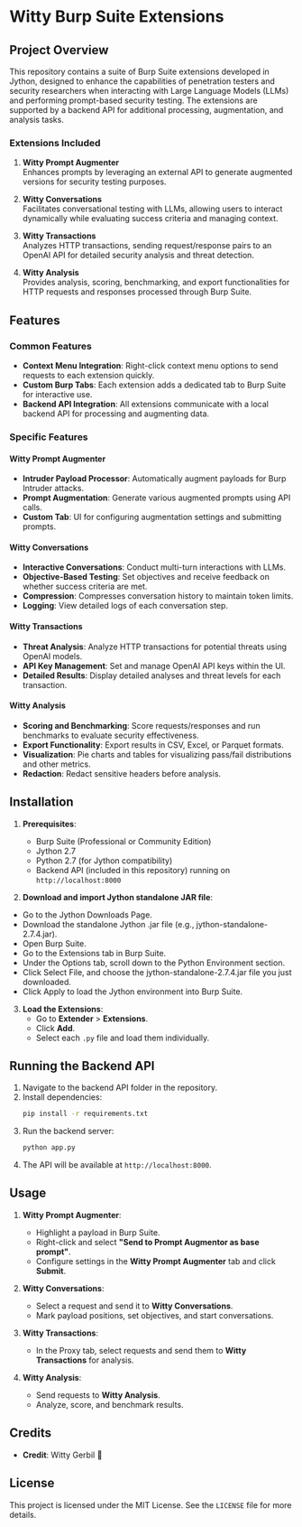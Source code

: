 # Witty Burp Suite Extensions

## Project Overview

This repository contains a suite of Burp Suite extensions developed in Jython, designed to enhance the capabilities of penetration testers and security researchers when interacting with Large Language Models (LLMs) and performing prompt-based security testing. The extensions are supported by a backend API for additional processing, augmentation, and analysis tasks.

### Extensions Included

1. **Witty Prompt Augmenter**  
   Enhances prompts by leveraging an external API to generate augmented versions for security testing purposes.

2. **Witty Conversations**  
   Facilitates conversational testing with LLMs, allowing users to interact dynamically while evaluating success criteria and managing context.

3. **Witty Transactions**  
   Analyzes HTTP transactions, sending request/response pairs to an OpenAI API for detailed security analysis and threat detection.

4. **Witty Analysis**  
   Provides analysis, scoring, benchmarking, and export functionalities for HTTP requests and responses processed through Burp Suite.

## Features

### Common Features
- **Context Menu Integration**: Right-click context menu options to send requests to each extension quickly.
- **Custom Burp Tabs**: Each extension adds a dedicated tab to Burp Suite for interactive use.
- **Backend API Integration**: All extensions communicate with a local backend API for processing and augmenting data.

### Specific Features

#### Witty Prompt Augmenter
- **Intruder Payload Processor**: Automatically augment payloads for Burp Intruder attacks.
- **Prompt Augmentation**: Generate various augmented prompts using API calls.
- **Custom Tab**: UI for configuring augmentation settings and submitting prompts.

#### Witty Conversations
- **Interactive Conversations**: Conduct multi-turn interactions with LLMs.
- **Objective-Based Testing**: Set objectives and receive feedback on whether success criteria are met.
- **Compression**: Compresses conversation history to maintain token limits.
- **Logging**: View detailed logs of each conversation step.

#### Witty Transactions
- **Threat Analysis**: Analyze HTTP transactions for potential threats using OpenAI models.
- **API Key Management**: Set and manage OpenAI API keys within the UI.
- **Detailed Results**: Display detailed analyses and threat levels for each transaction.

#### Witty Analysis
- **Scoring and Benchmarking**: Score requests/responses and run benchmarks to evaluate security effectiveness.
- **Export Functionality**: Export results in CSV, Excel, or Parquet formats.
- **Visualization**: Pie charts and tables for visualizing pass/fail distributions and other metrics.
- **Redaction**: Redact sensitive headers before analysis.

## Installation

1. **Prerequisites**:
   - Burp Suite (Professional or Community Edition)
   - Jython 2.7
   - Python 2.7 (for Jython compatibility)
   - Backend API (included in this repository) running on `http://localhost:8000`

2. **Download and import Jython standalone JAR file**:
- Go to the Jython Downloads Page.
- Download the standalone Jython .jar file (e.g., jython-standalone-2.7.4.jar).
- Open Burp Suite.
- Go to the Extensions tab in Burp Suite.
- Under the Options tab, scroll down to the Python Environment section.
- Click Select File, and choose the jython-standalone-2.7.4.jar file you just downloaded.
- Click Apply to load the Jython environment into Burp Suite.

3. **Load the Extensions**:
   - Go to **Extender** > **Extensions**.
   - Click **Add**.
   - Select each `.py` file and load them individually.

## Running the Backend API

1. Navigate to the backend API folder in the repository.
2. Install dependencies:
   ```bash
   pip install -r requirements.txt
   ```
3. Run the backend server:
   ```bash
   python app.py
   ```
4. The API will be available at `http://localhost:8000`.

## Usage

1. **Witty Prompt Augmenter**:
   - Highlight a payload in Burp Suite.
   - Right-click and select **"Send to Prompt Augmentor as base prompt"**.
   - Configure settings in the **Witty Prompt Augmenter** tab and click **Submit**.

2. **Witty Conversations**:
   - Select a request and send it to **Witty Conversations**.
   - Mark payload positions, set objectives, and start conversations.

3. **Witty Transactions**:
   - In the Proxy tab, select requests and send them to **Witty Transactions** for analysis.

4. **Witty Analysis**:
   - Send requests to **Witty Analysis**.
   - Analyze, score, and benchmark results.

## Credits

- **Credit**: Witty Gerbil 🐹

## License

This project is licensed under the MIT License. See the `LICENSE` file for more details.
